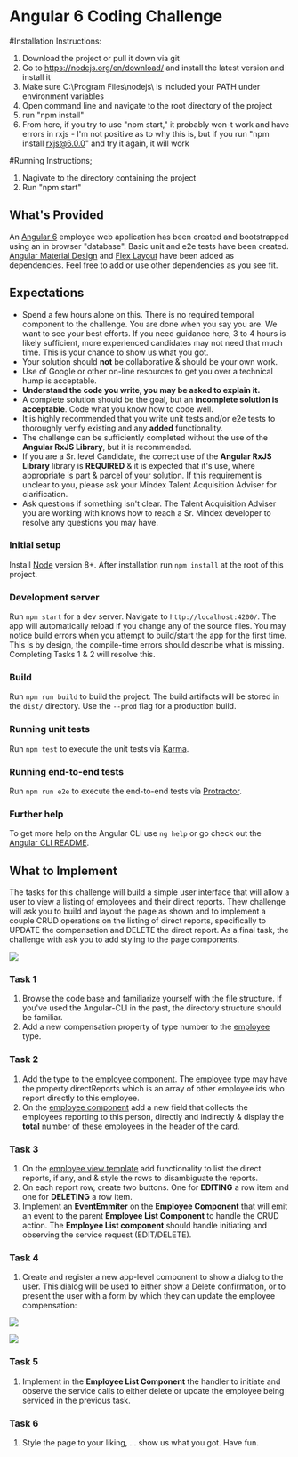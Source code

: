 # Angular 6 Coding Challenge

#Installation Instructions:
1. Download the project or pull it down via git
2. Go to https://nodejs.org/en/download/ and install the latest version and install it
3. Make sure C:\Program Files\nodejs\ is included your PATH under environment variables
4. Open command line and navigate to the root directory of the project
5. run "npm install"
6. From here, if you try to use "npm start," it probably won-t work and have errors in rxjs - I'm not positive as to why this is, but if you run "npm install rxjs@6.0.0" and try it again, it will work

#Running Instructions;
1. Nagivate to the directory containing the project
2. Run "npm start"

## What's Provided
An [Angular 6](https://angular.io/) employee web application has been created and bootstrapped using an in browser "database".
Basic unit and e2e tests have been created.  [Angular Material Design](https://material.angular.io/) and [Flex Layout](https://github.com/angular/flex-layout)
have been added as dependencies.  Feel free to add or use other dependencies as you see fit.

## Expectations
- Spend a few hours alone on this. There is no required temporal component to the challenge. You are done when you say you are. We want to see your best efforts. If you need guidance here, 3 to 4 hours is likely sufficient, more experienced candidates may not need that much time. This is your chance to show us what you got.
- Your solution should **not** be collaborative & should be your own work.
- Use of Google or other on-line resources to get you over a technical hump is acceptable.
- **Understand the code you write, you may be asked to explain it.**
- A complete solution should be the goal, but an **incomplete solution is acceptable**. Code what you know how to code well. 
- It is highly recommended that you write unit tests and/or e2e tests to thoroughly verify existing and any **added** functionality.
- The challenge can be sufficiently completed without the use of the **Angular RxJS Library**, but it is recommended. 
- If you are a Sr. level Candidate, the correct use of the **Angular RxJS Library** library is **REQUIRED** & it is expected that it's use, where appropriate is part & parcel of your solution. If this requirement is unclear to you, please ask your Mindex Talent Acquisition Adviser  for clarification.
- Ask questions if something isn't clear. The Talent Acquisition Adviser you are working with knows how to reach a Sr. Mindex developer to resolve any questions you may have.

### Initial setup

Install [Node](https://nodejs.org/en/) version 8+.  After installation run `npm install` at the root of this project.

### Development server

Run `npm start` for a dev server. Navigate to `http://localhost:4200/`. The app will automatically reload if you change any of the source files. You may notice build errors when you attempt to build/start the app for the first time. This is by design, the compile-time errors should describe what is missing. Completing Tasks 1 & 2 will resolve this.

### Build

Run `npm run build` to build the project. The build artifacts will be stored in the `dist/` directory. Use the `--prod` flag for a production build.

### Running unit tests

Run `npm test` to execute the unit tests via [Karma](https://karma-runner.github.io).

### Running end-to-end tests

Run `npm run e2e` to execute the end-to-end tests via [Protractor](http://www.protractortest.org/).

### Further help

To get more help on the Angular CLI use `ng help` or go check out the [Angular CLI README](https://github.com/angular/angular-cli/blob/master/README.md).

## What to Implement

The tasks for this challenge will build a simple user interface that will allow a user to view a listing of employees and their direct reports. Thew challenge will ask you to build and layout the page as shown and to implement a couple CRUD operations on the listing of direct reports, specifically to UPDATE the compensation and DELETE the direct report. As a final task, the challenge with ask you to add styling to the page components.

![](./md_images/splash.png)

### Task 1

1. Browse the code base and familiarize yourself with the file structure. If you've used the Angular-CLI in the past, the directory structure should be familiar.
2. Add a new compensation property of type number to the [employee](./src/app/employee.ts) type.

### Task 2

1. Add the type to the [employee component](./src/app/employee/employee.component.ts). The [employee](./src/app/employee.ts) type may have the property directReports which is an array of other employee ids who report directly to this employee.
2. On the [employee component](./src/app/employee/employee.component.ts) add a new field that collects the employees reporting to this person, directly and indirectly & display the **total** number of these employees in the header of the card.

### Task 3

1. On the [employee view template](./src/app/employee/employee.component.html) add functionality to list the direct reports, if any, and & style the rows to disambiguate the reports.
2. On each report row, create two buttons. One for **EDITING** a row item and one for **DELETING** a row item.  
3. Implement an **EventEmmiter** on the **Employee Component** that will emit an event to the parent **Employee List Component** to handle the CRUD action. The **Employee List component** should handle initiating and observing the service request (EDIT/DELETE).

### Task 4

1. Create and register a new app-level component to show a dialog to the user. This dialog will be used to either show a Delete confirmation, or to present the user with a form by which they can update the employee compensation:

![](./md_images/delete_modal.png)

![](./md_images/crud_modal.png)

### Task 5

1. Implement in the **Employee List Component** the handler to initiate and observe the service calls to either delete or update the employee being serviced in the previous task.

### Task 6

1. Style the page to your liking, ... show us what you got. Have fun.
